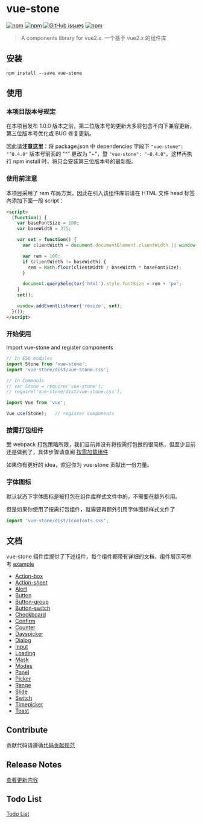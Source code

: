 # vue-stone
[![npm](https://img.shields.io/npm/v/vue-stone.svg?style=flat-square)](https://www.npmjs.com/package/vue-stone)
[![npm](https://img.shields.io/npm/dm/vue-stone.svg?style=flat-square)](https://www.npmjs.com/package/vue-stone)
[![GitHub issues](https://img.shields.io/github/issues/JD-Smart-FE/vue-stone.svg?style=flat-square)](https://github.com/JD-Smart-FE/vue-stone/issues)
[![npm](https://img.shields.io/npm/l/vue-stone.svg?style=flat-square)](https://github.com/JD-Smart-FE/vue-stone/blob/master/LICENSE)
> A components library for vue2.x. 一个基于 vue2.x 的组件库


## 安装

```
npm install --save vue-stone
```

## 使用

### 本项目版本号规定

在本项目发布 1.0.0 版本之前，第二位版本号的更新大多将包含不向下兼容更新，第三位版本号优化或 BUG 修复更新。

因此请**注意这里**：将 package.json 中 dependencies 字段下 `"vue-stone": "^0.4.0"` 版本号前面的 "^" 更改为 "~"，暨 `"vue-stone": "~0.4.0"`。这样再执行 npm install 时，将只会安装第三位版本号的最新版。

### 使用前注意
本项目采用了 rem 布局方案，因此在引入该组件库前请在 HTML 文件 head 标签內添加下面一段 script：

```html
<script>
  (function() {
    var baseFontSize = 100;
    var baseWidth = 375;

    var set = function() {
      var clientWidth = document.documentElement.clientWidth || window.innerWidth;

      var rem = 100;
      if (clientWidth != baseWidth) {
        rem = Math.floor(clientWidth / baseWidth * baseFontSize);
      }

      document.querySelector('html').style.fontSize = rem + 'px';
    }
    set();

    window.addEventListener('resize', set);
  }());
</script>
```

### 开始使用

Import vue-stone and register components

```js
// In ES6 modules
import Stone from 'vue-stone';
import 'vue-stone/dist/vue-stone.css';

// In CommonJs
// var Stone = require('vue-stone');
// require('vue-stone/dist/vue-stone.css');

import Vue from 'vue';

Vue.use(Stone);   // register components
```

### 按需打包组件

受 webpack 打包策略所限，我们目前并没有将按需打包做的很简练，但至少目前还是做到了，具体步骤请查阅 [按需加载组件](https://github.com/JD-Smart-FE/vue-stone/blob/master/wiki/how-to-build-by-deps-in-project.md)

如果你有更好的 idea，欢迎你为 vue-stone 贡献出一份力量。

### 字体图标

默认状态下字体图标是被打包在组件库样式文件中的，不需要在额外引用。

但是如果你使用了按需打包组件，就需要再额外引用字体图标样式文件了
```js
import 'vue-stone/dist/iconfonts.css';
```

## 文档
vue-stone 组件库提供了下述组件，每个组件都带有详细的文档，组件展示可参考 [example](https://jd-smart-fe.github.io/vue-stone/)

- [Action-box](https://github.com/JD-Smart-FE/vue-stone/blob/master/wiki/doc-action-box.md)
- [Action-sheet](https://github.com/JD-Smart-FE/vue-stone/blob/master/wiki/doc-action-sheet.md)
- [Alert](https://github.com/JD-Smart-FE/vue-stone/blob/master/wiki/doc-alert.md)
- [Button](https://github.com/JD-Smart-FE/vue-stone/blob/master/wiki/doc-button.md)
- [Button-group](https://github.com/JD-Smart-FE/vue-stone/blob/master/wiki/doc-button-group.md)
- [Button-switch](https://github.com/JD-Smart-FE/vue-stone/blob/master/wiki/doc-button-switch.md)
- [Checkboard](https://github.com/JD-Smart-FE/vue-stone/blob/master/wiki/doc-checkboard.md)
- [Confirm](https://github.com/JD-Smart-FE/vue-stone/blob/master/wiki/doc-confirm.md)
- [Counter](https://github.com/JD-Smart-FE/vue-stone/blob/master/wiki/doc-counter.md)
- [Dayspicker](https://github.com/JD-Smart-FE/vue-stone/blob/master/wiki/doc-dayspicker.md)
- [Dialog](https://github.com/JD-Smart-FE/vue-stone/blob/master/wiki/doc-dialog.md)
- [Input](https://github.com/JD-Smart-FE/vue-stone/blob/master/wiki/doc-input.md)
- [Loading](https://github.com/JD-Smart-FE/vue-stone/blob/master/wiki/doc-loading.md)
- [Mask](https://github.com/JD-Smart-FE/vue-stone/blob/master/wiki/doc-mask.md)
- [Modes](https://github.com/JD-Smart-FE/vue-stone/blob/master/wiki/doc-modes.md)
- [Panel](https://github.com/JD-Smart-FE/vue-stone/blob/master/wiki/doc-panel.md)
- [Picker](https://github.com/JD-Smart-FE/vue-stone/blob/master/wiki/doc-picker.md)
- [Range](https://github.com/JD-Smart-FE/vue-stone/blob/master/wiki/doc-range.md)
- [Slide](https://github.com/JD-Smart-FE/vue-stone/blob/master/wiki/doc-slide.md)
- [Switch](https://github.com/JD-Smart-FE/vue-stone/blob/master/wiki/doc-switch.md)
- [Timepicker](https://github.com/JD-Smart-FE/vue-stone/blob/master/wiki/doc-timerpciker.md)
- [Toast](https://github.com/JD-Smart-FE/vue-stone/blob/master/wiki/doc-toast.md)

## Contribute

贡献代码请遵循[代码贡献规范](https://github.com/JD-Smart-FE/vue-stone/blob/master/wiki/contribute-guide.md)

## Release Notes

[查看更新内容](https://github.com/JD-Smart-FE/vue-stone/releases)

## Todo List

[Todo List](https://github.com/JD-Smart-FE/vue-stone/blob/master/MEMO.md)
